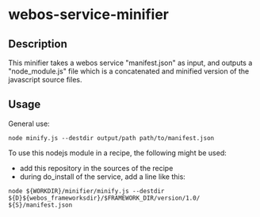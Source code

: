 webos-service-minifier
======================

Description
-----------

This minifier takes a webos service "manifest.json" as input, and outputs a "node_module.js" file which is a
concatenated and minified version of the javascript source files.

Usage
-----

General use:
```
node minify.js --destdir output/path path/to/manifest.json
```

To use this nodejs module in a recipe, the following might be used:
- add this repository in the sources of the recipe
- during do_install of the service, add a line like this:
```
node ${WORKDIR}/minifier/minify.js --destdir ${D}${webos_frameworksdir}/$FRAMEWORK_DIR/version/1.0/ ${S}/manifest.json
```


